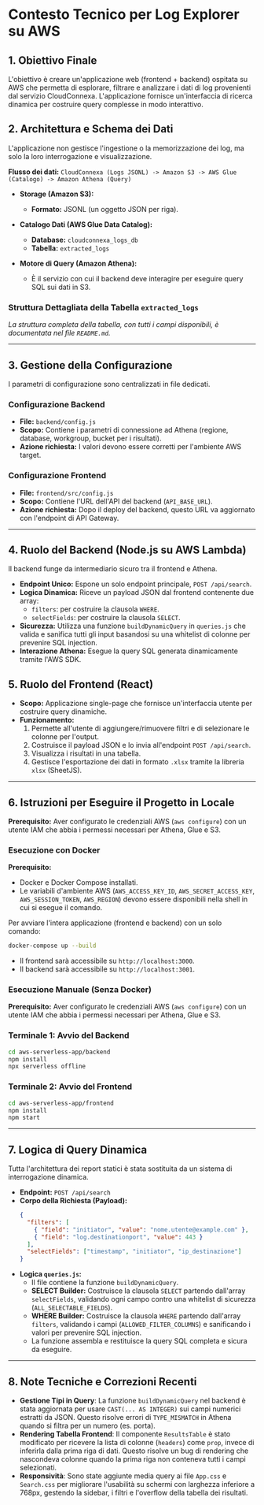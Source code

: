 # Contesto Tecnico per Log Explorer su AWS

## 1. Obiettivo Finale
L'obiettivo è creare un'applicazione web (frontend + backend) ospitata su AWS che permetta di esplorare, filtrare e analizzare i dati di log provenienti dal servizio CloudConnexa. L'applicazione fornisce un'interfaccia di ricerca dinamica per costruire query complesse in modo interattivo.

## 2. Architettura e Schema dei Dati

L'applicazione non gestisce l'ingestione o la memorizzazione dei log, ma solo la loro interrogazione e visualizzazione.

**Flusso dei dati:**
`CloudConnexa (Logs JSONL) -> Amazon S3 -> AWS Glue (Catalogo) -> Amazon Athena (Query)`

- **Storage (Amazon S3):**
  - **Formato:** JSONL (un oggetto JSON per riga).

- **Catalogo Dati (AWS Glue Data Catalog):**
  - **Database:** `cloudconnexa_logs_db`
  - **Tabella:** `extracted_logs`

- **Motore di Query (Amazon Athena):**
  - È il servizio con cui il backend deve interagire per eseguire query SQL sui dati in S3.

### Struttura Dettagliata della Tabella `extracted_logs`

*La struttura completa della tabella, con tutti i campi disponibili, è documentata nel file `README.md`.*

---

## 3. Gestione della Configurazione

I parametri di configurazione sono centralizzati in file dedicati.

### Configurazione Backend
- **File:** `backend/config.js`
- **Scopo:** Contiene i parametri di connessione ad Athena (regione, database, workgroup, bucket per i risultati).
- **Azione richiesta:** I valori devono essere corretti per l'ambiente AWS target.

### Configurazione Frontend
- **File:** `frontend/src/config.js`
- **Scopo:** Contiene l'URL dell'API del backend (`API_BASE_URL`).
- **Azione richiesta:** Dopo il deploy del backend, questo URL va aggiornato con l'endpoint di API Gateway.

---

## 4. Ruolo del Backend (Node.js su AWS Lambda)
Il backend funge da intermediario sicuro tra il frontend e Athena.

- **Endpoint Unico:** Espone un solo endpoint principale, `POST /api/search`.
- **Logica Dinamica:** Riceve un payload JSON dal frontend contenente due array:
  - `filters`: per costruire la clausola `WHERE`.
  - `selectFields`: per costruire la clausola `SELECT`.
- **Sicurezza:** Utilizza una funzione `buildDynamicQuery` in `queries.js` che valida e sanifica tutti gli input basandosi su una whitelist di colonne per prevenire SQL injection.
- **Interazione Athena:** Esegue la query SQL generata dinamicamente tramite l'AWS SDK.

## 5. Ruolo del Frontend (React)
- **Scopo:** Applicazione single-page che fornisce un'interfaccia utente per costruire query dinamiche.
- **Funzionamento:**
  1.  Permette all'utente di aggiungere/rimuovere filtri e di selezionare le colonne per l'output.
  2.  Costruisce il payload JSON e lo invia all'endpoint `POST /api/search`.
  3.  Visualizza i risultati in una tabella.
  4.  Gestisce l'esportazione dei dati in formato `.xlsx` tramite la libreria `xlsx` (SheetJS).

---

## 6. Istruzioni per Eseguire il Progetto in Locale

**Prerequisito:** Aver configurato le credenziali AWS (`aws configure`) con un utente IAM che abbia i permessi necessari per Athena, Glue e S3.

### Esecuzione con Docker

**Prerequisito:**
- Docker e Docker Compose installati.
- Le variabili d'ambiente AWS (`AWS_ACCESS_KEY_ID`, `AWS_SECRET_ACCESS_KEY`, `AWS_SESSION_TOKEN`, `AWS_REGION`) devono essere disponibili nella shell in cui si esegue il comando.

Per avviare l'intera applicazione (frontend e backend) con un solo comando:

```bash
docker-compose up --build
```

- Il frontend sarà accessibile su `http://localhost:3000`.
- Il backend sarà accessibile su `http://localhost:3001`.

### Esecuzione Manuale (Senza Docker)


**Prerequisito:** Aver configurato le credenziali AWS (`aws configure`) con un utente IAM che abbia i permessi necessari per Athena, Glue e S3.

### Terminale 1: Avvio del Backend

```bash
cd aws-serverless-app/backend
npm install
npx serverless offline
```

### Terminale 2: Avvio del Frontend

```bash
cd aws-serverless-app/frontend
npm install
npm start
```

---

## 7. Logica di Query Dinamica

Tutta l'architettura dei report statici è stata sostituita da un sistema di interrogazione dinamica.

- **Endpoint:** `POST /api/search`
- **Corpo della Richiesta (Payload):**
  ```json
  {
    "filters": [
      { "field": "initiator", "value": "nome.utente@example.com" },
      { "field": "log.destinationport", "value": 443 }
    ],
    "selectFields": ["timestamp", "initiator", "ip_destinazione"]
  }
  ```
- **Logica `queries.js`:**
  - Il file contiene la funzione `buildDynamicQuery`.
  - **SELECT Builder:** Costruisce la clausola `SELECT` partendo dall'array `selectFields`, validando ogni campo contro una whitelist di sicurezza (`ALL_SELECTABLE_FIELDS`).
  - **WHERE Builder:** Costruisce la clausola `WHERE` partendo dall'array `filters`, validando i campi (`ALLOWED_FILTER_COLUMNS`) e sanificando i valori per prevenire SQL injection.
  - La funzione assembla e restituisce la query SQL completa e sicura da eseguire.

---

## 8. Note Tecniche e Correzioni Recenti

- **Gestione Tipi in Query**: La funzione `buildDynamicQuery` nel backend è stata aggiornata per usare `CAST(... AS INTEGER)` sui campi numerici estratti da JSON. Questo risolve errori di `TYPE_MISMATCH` in Athena quando si filtra per un numero (es. porta).
- **Rendering Tabella Frontend**: Il componente `ResultsTable` è stato modificato per ricevere la lista di colonne (`headers`) come `prop`, invece di inferirla dalla prima riga di dati. Questo risolve un bug di rendering che nascondeva colonne quando la prima riga non conteneva tutti i campi selezionati.
- **Responsività**: Sono state aggiunte media query ai file `App.css` e `Search.css` per migliorare l'usabilità su schermi con larghezza inferiore a 768px, gestendo la sidebar, i filtri e l'overflow della tabella dei risultati.
